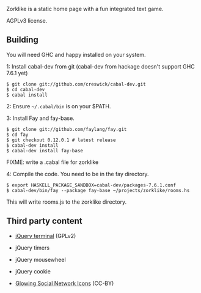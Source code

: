 Zorklike is a static home page with a fun integrated text game.

AGPLv3 license.

Building
--------

You will need GHC and happy installed on your system.

1: Install cabal-dev from git (cabal-dev from hackage doesn't support
GHC 7.6.1 yet)

    $ git clone git://github.com/creswick/cabal-dev.git 
    $ cd cabal-dev
    $ cabal install
    
2: Ensure `~/.cabal/bin` is on your $PATH.

3: Install Fay and fay-base.

    $ git clone git://github.com/faylang/fay.git
    $ cd fay
    $ git checkout 0.12.0.1 # latest release
    $ cabal-dev install
    $ cabal-dev install fay-base
    
FIXME: write a .cabal file for zorklike

4: Compile the code. You need to be in the fay directory.

    $ export HASKELL_PACKAGE_SANDBOX=cabal-dev/packages-7.6.1.conf
    $ cabal-dev/bin/fay --package fay-base ~/projects/zorklike/rooms.hs
    
This will write rooms.js to the zorklike directory.

Third party content
-------------------

* [jQuery terminal](https://github.com/jcubic/jquery.terminal) (GPLv2)
 * jQuery timers
 * jQuery mousewheel
 * jQuery cookie

* [Glowing Social Network Icons](http://www.softicons.com/free-icons/social-media-icons/glowing-social-network-icons-by-aaron-nichols) (CC-BY)
